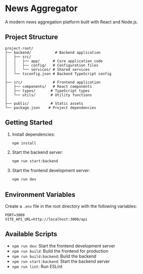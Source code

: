 # News Aggregator

A modern news aggregation platform built with React and Node.js.

## Project Structure

```
project-root/
├── backend/           # Backend application
│   ├── src/
│   │   ├── app/      # Core application code
│   │   ├── config/   # Configuration files
│   │   └── services/ # Shared services
│   └── tsconfig.json # Backend TypeScript config
│
├── src/              # Frontend application
│   ├── components/   # React components
│   ├── types/       # TypeScript types
│   └── utils/       # Utility functions
│
├── public/          # Static assets
└── package.json    # Project dependencies
```

## Getting Started

1. Install dependencies:
   ```bash
   npm install
   ```

2. Start the backend server:
   ```bash
   npm run start:backend
   ```

3. Start the frontend development server:
   ```bash
   npm run dev
   ```

## Environment Variables

Create a `.env` file in the root directory with the following variables:

```env
PORT=3000
VITE_API_URL=http://localhost:3000/api
```

## Available Scripts

- `npm run dev`: Start the frontend development server
- `npm run build`: Build the frontend for production
- `npm run build:backend`: Build the backend
- `npm run start:backend`: Start the backend server
- `npm run lint`: Run ESLint